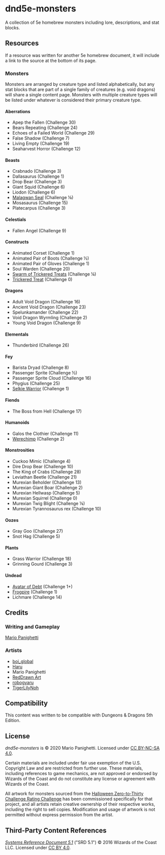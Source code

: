 # dnd5e-monsters

A collection of 5e homebrew monsters including lore, descriptions, and stat blocks.

## Resources

If a resource was written for another 5e homebrew document, it will include a link to the source at the bottom of its page.

### Monsters

Monsters are arranged by creature type and listed alphabetically, but any stat blocks that are part of a single family of creatures (e.g. void dragons) will share a single content page. Monsters with multiple creature types will be listed under whatever is considered their primary creature type.

#### Aberrations

- Apep the Fallen (Challenge 30)
- Bears Repeating (Challenge 24)
- Echoes of a Failed World (Challenge 29)
- False Shadow (Challenge 7)
- Living Empty (Challenge 19)
- Seaharvest Horror (Challenge 12)

#### Beasts

- Crabnado (Challenge 3)
- Dallasaurus (Challenge 1)
- Drop Bear (Challenge 3)
- Giant Squid (Challenge 6)
- Liodon (Challenge 6)
- [Malagwan Seal](beasts/malagwan-seal.md) (Challenge ⅛)
- Mosasaurus (Challenge 15)
- Platecarpus (Challenge 3)

#### Celestials

- Fallen Angel (Challenge 9)

#### Constructs

- Animated Corset (Challenge 1)
- Animated Pair of Boots (Challenge ½)
- Animated Pair of Gloves (Challenge 1)
- Soul Warden (Challenge 20)
- [Swarm of Trickered Treats](constructs/trickered-treat.md#swarm-of-trickered-treats) (Challenge ¼)
- [Trickered Treat](constructs/trickered-treat.md) (Challenge 0)

#### Dragons

- Adult Void Dragon (Challenge 16)
- Ancient Void Dragon (Challenge 23)
- Spelunkamander (Challenge 22)
- Void Dragon Wyrmling (Challenge 2)
- Young Void Dragon (Challenge 9)

#### Elementals

- Thunderbird (Challenge 26)

#### Fey

- Barista Dryad (Challenge 8)
- Passenger Sprite (Challenge ½)
- Passenger Sprite Cloud (Challenge 16)
- Phygius (Challenge 25)
- [Selkie Warrior](fey/selkie-warrior.md) (Challenge 1)

#### Fiends

- The Boss from Hell (Challenge 17)

#### Humanoids

- Galos the Clothier (Challenge 11)
- [Werechimp](humanoids/werechimp.md) (Challenge 2)

#### Monstrosities

- Cuckoo Mimic (Challenge 4)
- Dire Drop Bear (Challenge 10)
- The King of Crabs (Challenge 28)
- Leviathan Beetle (Challenge 21)
- Murexian Beholder (Challenge 13)
- Murexian Giant Boar (Challenge 2)
- Murexian Hellwasp (Challenge 5)
- Murexian Squirrel (Challenge 0)
- Murexian Twig Blight (Challenge ⅛)
- Murexian Tyrannosaurus rex (Challenge 10)

#### Oozes

- Gray Goo (Challenge 27)
- Snot Hag (Challenge 5)

#### Plants

- Grass Warrior (Challenge 18)
- Grinning Gourd (Challenge 3)

#### Undead

- [Avatar of Debt](undead/avatar-of-debt.md) (Challenge 1+)
- [Frogpire](undead/frogpire.md) (Challenge 1)
- Lichmare (Challenge 14)

## Credits

### Writing and Gameplay

[Mario Panighetti](https://mario.panighetti.net)

### Artists

- [boi_global](https://twitter.com/boi_global)
- [Haru](https://twitter.com/200dollarHaru)
- Mario Panighetti
- [RedDrawn Art](https://linktr.ee/RedDrawnArt)
- [robogyaru](https://twitter.com/robogyaru)
- [TigerLilyNoh](https://tigerlilynoh.tumblr.com)

## Compatibility

This content was written to be compatible with Dungeons & Dragons 5th Edition.

## License

_dnd5e-monsters_ is © 2020 Mario Panighetti. Licensed under [CC BY-NC-SA 4.0](https://creativecommons.org/licenses/by-nc-sa/4.0/legalcode).

Certain materials are included under fair use exemption of the U.S. Copyright Law and are restricted from further use. These materials, including references to game mechanics, are not approved or endorsed by Wizards of the Coast and do not constitute any license or agreement with Wizards of the Coast.

All artwork for monsters sourced from the [Halloween Zero-to-Thirty Challenge Rating Challenge](https://github.com/mpanighetti/dnd5e-030crc) has been commissioned specifically for that project, and all artists retain creative ownership of their respective works, including the right to sell copies. Modification and usage of artwork is not permitted without express permission from the artist.

## Third-Party Content References

_[Systems Reference Document 5.1](https://dnd.wizards.com/resources/systems-reference-document)_ ("SRD 5.1") © 2016 Wizards of the Coast LLC. Licensed under [CC BY 4.0](https://creativecommons.org/licenses/by/4.0/legalcode).
